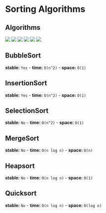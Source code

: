 # Sorting Algorithms

## Algorithms

![](https://img.shields.io/badge/bubblesort-✓-blue.svg)
![](https://img.shields.io/badge/insertionsort-✓-blue.svg)
![](https://img.shields.io/badge/selectionsort-✓-blue.svg)
![](https://img.shields.io/badge/mergesort-✓-blue.svg)
![](https://img.shields.io/badge/heapsort-✓-blue.svg)
![](https://img.shields.io/badge/quicksort-✓-blue.svg)

## BubbleSort

**stable:** `Yes` - **time:** `O(n^2)` - **space:** `O(1)`

## InsertionSort

**stable:** `Yes` - **time:** `O(n^2)` - **space:** `O(1)`

## SelectionSort

**stable:** `No` - **time:** `O(n^2)` - **space:** `O(1)`

## MergeSort

**stable:** `No` - **time:** `O(n log n)` - **space:** `O(n)`

## Heapsort

**stable:** `No` - **time:** `O(n log n)` - **space:** `O(1)`

## Quicksort

**stable:** `No` - **time:** `O(n log n)` - **space:** `O(log n)`
